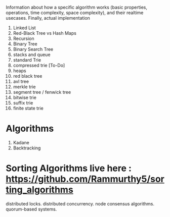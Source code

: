 Information about how a specific algorithm works (basic properties, operations, time complexity, space complexity), and their realtime usecases. 
Finally, actual implementation

1. Linked List
2. Red-Black Tree vs Hash Maps
3. Recursion
4. Binary Tree
5. Binary Search Tree
6. stacks and queue
7. standard Trie
8. compressed trie
[To-Do]
9. heaps
10. red black tree
11. avl tree
12. merkle trie
13. segment tree / fenwick tree 
14. bitwise trie
15. suffix trie
16. finite state trie

# Algorithms
1. Kadane
2. Backtracking


# Sorting Algorithms live here : https://github.com/Rammurthy5/sorting_algorithms

distributed locks.
distributed concurrency.
node consensus algorithms.
quorum-based systems.

